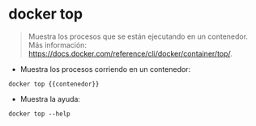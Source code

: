 # docker top

> Muestra los procesos que se están ejecutando en un contenedor.
> Más información: <https://docs.docker.com/reference/cli/docker/container/top/>.

- Muestra los procesos corriendo en un contenedor:

`docker top {{contenedor}}`

- Muestra la ayuda:

`docker top --help`
